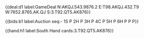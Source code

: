 
{{deal:d1 label:GameDeal N:AKQJ.543.9876.2 E:T98.AKQJ.432.T9 W:7652.8765.AK.QJ S:3.T92.QT5.AK876}}

{{bids:b1 label:Auction seq:- 1S P 2H P 3H P 4C P 5H P 6H P P P}}

{{hand:h1 label:South Hand cards:3.T92.QT5.AK876}}